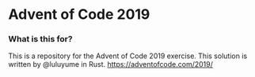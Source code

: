 # Advent of Code 2019

### What is this for? ###

This is a repository for the Advent of Code 2019 exercise.
This solution is written by @luluyume in Rust. https://adventofcode.com/2019/